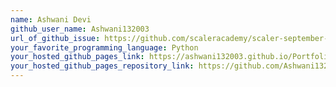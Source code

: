 ```yaml
---
name: Ashwani Devi
github_user_name: Ashwani132003
url_of_github_issue: https://github.com/scaleracademy/scaler-september-open-source-challenge/issues/215
your_favorite_programming_language: Python
your_hosted_github_pages_link: https://ashwani132003.github.io/Portfolio/
your_hosted_github_pages_repository_link: https://github.com/Ashwani132003/Portfolio
---
```

